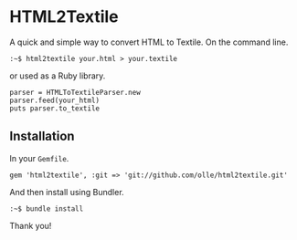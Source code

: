 # HTML2Textile #

A quick and simple way to convert HTML to Textile. On the command line.

    :~$ html2textile your.html > your.textile
   
or used as a Ruby library.

    parser = HTMLToTextileParser.new
    parser.feed(your_html)
    puts parser.to_textile

## Installation

In your `Gemfile`.

    gem 'html2textile', :git => 'git://github.com/olle/html2textile.git'
    
And then install using Bundler.
    
    :~$ bundle install

Thank you!